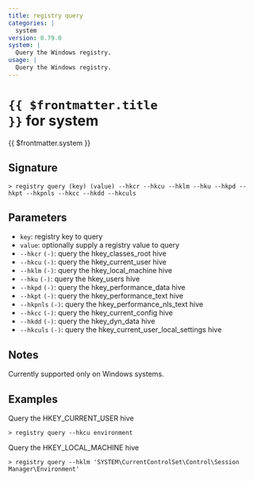 ```yaml
---
title: registry query
categories: |
  system
version: 0.79.0
system: |
  Query the Windows registry.
usage: |
  Query the Windows registry.
---
```


# <code>{{ $frontmatter.title }}</code> for system

<div class='command-title'>{{ $frontmatter.system }}</div>

## Signature

```> registry query (key) (value) --hkcr --hkcu --hklm --hku --hkpd --hkpt --hkpnls --hkcc --hkdd --hkculs```

## Parameters

 -  `key`: registry key to query
 -  `value`: optionally supply a registry value to query
 -  `--hkcr` `(-)`: query the hkey_classes_root hive
 -  `--hkcu` `(-)`: query the hkey_current_user hive
 -  `--hklm` `(-)`: query the hkey_local_machine hive
 -  `--hku` `(-)`: query the hkey_users hive
 -  `--hkpd` `(-)`: query the hkey_performance_data hive
 -  `--hkpt` `(-)`: query the hkey_performance_text hive
 -  `--hkpnls` `(-)`: query the hkey_performance_nls_text hive
 -  `--hkcc` `(-)`: query the hkey_current_config hive
 -  `--hkdd` `(-)`: query the hkey_dyn_data hive
 -  `--hkculs` `(-)`: query the hkey_current_user_local_settings hive

## Notes
Currently supported only on Windows systems.
## Examples

Query the HKEY_CURRENT_USER hive
```shell
> registry query --hkcu environment

```

Query the HKEY_LOCAL_MACHINE hive
```shell
> registry query --hklm 'SYSTEM\CurrentControlSet\Control\Session Manager\Environment'

```
